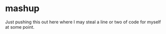 # mashup
Just pushing this out here where I may steal a line or two of code for myself at some point.
